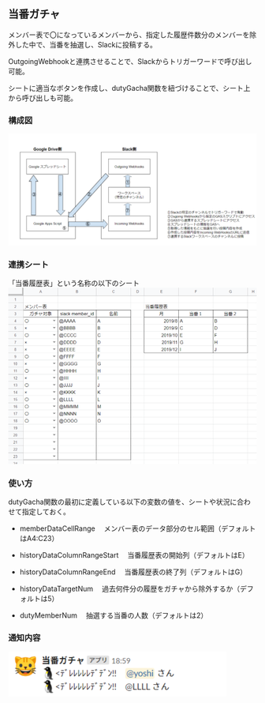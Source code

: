 ## 当番ガチャ
メンバー表で〇になっているメンバーから、指定した履歴件数分のメンバーを除外した中で、当番を抽選し、Slackに投稿する。

OutgoingWebhookと連携させることで、Slackからトリガーワードで呼び出し可能。

シートに適当なボタンを作成し、dutyGacha関数を紐づけることで、シート上から呼び出しも可能。

### 構成図
<img src="./architecture.png">

### 連携シート
「当番履歴表」という名称の以下のシート  
<img src="./sheet.png">

### 使い方
dutyGacha関数の最初に定義している以下の変数の値を、シートや状況に合わせて指定しておく。

- memberDataCellRange
　メンバー表のデータ部分のセル範囲（デフォルトはA4:C23）

- historyDataColumnRangeStart
　当番履歴表の開始列（デフォルトはE）

- historyDataColumnRangeEnd
　当番履歴表の終了列（デフォルトはG）

- historyDataTargetNum
　過去何件分の履歴をガチャから除外するか（デフォルトは5）

- dutyMemberNum
　抽選する当番の人数（デフォルトは2）

### 通知内容
<img src="./result.png">

